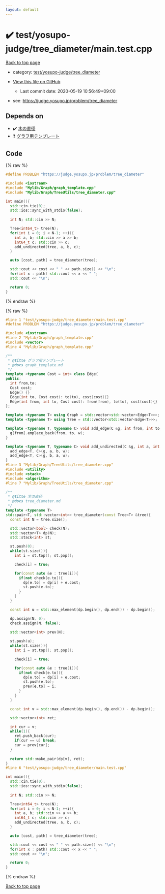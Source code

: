 ```yaml
---
layout: default
---
```


<!-- mathjax config similar to math.stackexchange -->
<script type="text/javascript" async
  src="https://cdnjs.cloudflare.com/ajax/libs/mathjax/2.7.5/MathJax.js?config=TeX-MML-AM_CHTML">
</script>
<script type="text/x-mathjax-config">
  MathJax.Hub.Config({
    TeX: { equationNumbers: { autoNumber: "AMS" }},
    tex2jax: {
      inlineMath: [ ['$','$'] ],
      processEscapes: true
    },
    "HTML-CSS": { matchFontHeight: false },
    displayAlign: "left",
    displayIndent: "2em"
  });
</script>

<script type="text/javascript" src="https://cdnjs.cloudflare.com/ajax/libs/jquery/3.4.1/jquery.min.js"></script>
<script src="https://cdn.jsdelivr.net/npm/jquery-balloon-js@1.1.2/jquery.balloon.min.js" integrity="sha256-ZEYs9VrgAeNuPvs15E39OsyOJaIkXEEt10fzxJ20+2I=" crossorigin="anonymous"></script>
<script type="text/javascript" src="../../../../assets/js/copy-button.js"></script>
<link rel="stylesheet" href="../../../../assets/css/copy-button.css" />


# :heavy_check_mark: test/yosupo-judge/tree_diameter/main.test.cpp

<a href="../../../../index.html">Back to top page</a>

* category: <a href="../../../../index.html#fc38206dcd10be708e58c9df7503cac7">test/yosupo-judge/tree_diameter</a>
* <a href="{{ site.github.repository_url }}/blob/master/test/yosupo-judge/tree_diameter/main.test.cpp">View this file on GitHub</a>
    - Last commit date: 2020-05-19 10:56:49+09:00


* see: <a href="https://judge.yosupo.jp/problem/tree_diameter">https://judge.yosupo.jp/problem/tree_diameter</a>


## Depends on

* :heavy_check_mark: <a href="../../../../library/Mylib/Graph/TreeUtils/tree_diameter.cpp.html">木の直径</a>
* :question: <a href="../../../../library/Mylib/Graph/graph_template.cpp.html">グラフ用テンプレート</a>


## Code

<a id="unbundled"></a>
{% raw %}
```cpp
#define PROBLEM "https://judge.yosupo.jp/problem/tree_diameter"

#include <iostream>
#include "Mylib/Graph/graph_template.cpp"
#include "Mylib/Graph/TreeUtils/tree_diameter.cpp"

int main(){
  std::cin.tie(0);
  std::ios::sync_with_stdio(false);
  
  int N; std::cin >> N;

  Tree<int64_t> tree(N);
  for(int i = 0; i < N-1; ++i){
    int a, b; std::cin >> a >> b;
    int64_t c; std::cin >> c;
    add_undirected(tree, a, b, c);
  }

  auto [cost, path] = tree_diameter(tree);

  std::cout << cost << " " << path.size() << "\n";
  for(int x : path) std::cout << x << " ";
  std::cout << "\n";

  return 0;
}

```
{% endraw %}

<a id="bundled"></a>
{% raw %}
```cpp
#line 1 "test/yosupo-judge/tree_diameter/main.test.cpp"
#define PROBLEM "https://judge.yosupo.jp/problem/tree_diameter"

#include <iostream>
#line 2 "Mylib/Graph/graph_template.cpp"
#include <vector>
#line 4 "Mylib/Graph/graph_template.cpp"

/**
 * @title グラフ用テンプレート
 * @docs graph_template.md
 */
template <typename Cost = int> class Edge{
public:
  int from,to;
  Cost cost;
  Edge() {}
  Edge(int to, Cost cost): to(to), cost(cost){}
  Edge(int from, int to, Cost cost): from(from), to(to), cost(cost){}
};

template <typename T> using Graph = std::vector<std::vector<Edge<T>>>;
template <typename T> using Tree = std::vector<std::vector<Edge<T>>>;

template <typename T, typename C> void add_edge(C &g, int from, int to, T w = 1){
  g[from].emplace_back(from, to, w);
}

template <typename T, typename C> void add_undirected(C &g, int a, int b, T w = 1){
  add_edge<T, C>(g, a, b, w);
  add_edge<T, C>(g, b, a, w);
}
#line 3 "Mylib/Graph/TreeUtils/tree_diameter.cpp"
#include <utility>
#include <stack>
#include <algorithm>
#line 7 "Mylib/Graph/TreeUtils/tree_diameter.cpp"

/**
 * @title 木の直径
 * @docs tree_diameter.md
 */
template <typename T>
std::pair<T, std::vector<int>> tree_diameter(const Tree<T> &tree){
  const int N = tree.size();

  std::vector<bool> check(N);
  std::vector<T> dp(N);
  std::stack<int> st;

  st.push(0);
  while(st.size()){
    int i = st.top(); st.pop();

    check[i] = true;

    for(const auto &e : tree[i]){
      if(not check[e.to]){
        dp[e.to] = dp[i] + e.cost;
        st.push(e.to);
      }
    }
  }

  const int u = std::max_element(dp.begin(), dp.end()) - dp.begin();

  dp.assign(N, 0);
  check.assign(N, false);

  std::vector<int> prev(N);
  
  st.push(u);
  while(st.size()){
    int i = st.top(); st.pop();

    check[i] = true;

    for(const auto &e : tree[i]){
      if(not check[e.to]){
        dp[e.to] = dp[i] + e.cost;
        st.push(e.to);
        prev[e.to] = i;
      }
    }
  }

  const int v = std::max_element(dp.begin(), dp.end()) - dp.begin();

  std::vector<int> ret;

  int cur = v;
  while(1){
    ret.push_back(cur);
    if(cur == u) break;
    cur = prev[cur];
  }
  
  return std::make_pair(dp[v], ret);
}
#line 6 "test/yosupo-judge/tree_diameter/main.test.cpp"

int main(){
  std::cin.tie(0);
  std::ios::sync_with_stdio(false);
  
  int N; std::cin >> N;

  Tree<int64_t> tree(N);
  for(int i = 0; i < N-1; ++i){
    int a, b; std::cin >> a >> b;
    int64_t c; std::cin >> c;
    add_undirected(tree, a, b, c);
  }

  auto [cost, path] = tree_diameter(tree);

  std::cout << cost << " " << path.size() << "\n";
  for(int x : path) std::cout << x << " ";
  std::cout << "\n";

  return 0;
}

```
{% endraw %}

<a href="../../../../index.html">Back to top page</a>

